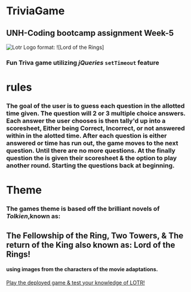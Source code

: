 # TriviaGame
## UNH-Coding bootcamp assignment Week-5

![Lotr Logo](https://hips.hearstapps.com/hmg-prod.s3.amazonaws.com/images/lord-of-the-rings-1510599906.png?crop=1.00xw:0.997xh;0,0&resize=768:*)
format: ![Lord of the Rings]


### Fun Triva game utilizing _jQueries_ `setTimeout` feature

# __rules__

### The goal of the user is to guess each question in the allotted time given. The question will 2 or 3 multiple choice answers. Each answer the user chooses is then tally'd up into a scoresheet, Either being Correct, Incorrect, or not answered within in the alotted time. After each question is either answered or time has run out, the game moves to the next question. Until there are no more questions. At the finally question the is given their scoresheet & the option to play another round. Starting the questions back at beginning. 

# __Theme__

### The games theme is based off the brilliant novels of _Tolkien_,known as: 
## The Fellowship of the Ring, Two Towers, & The return of the King also known as: Lord of the Rings!

#### using images from the characters of the movie adaptations. 



[Play the deployed game & test your knowledge of LOTR!](https://spacetab.github.io/TriviaGame/)




